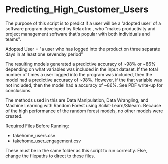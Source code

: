 # Predicting_High_Customer_Users
The purpose of this script is to predict if a user will be a 'adopted user' of a software program developed by Relax Inc., who "makes productivity and project management software that's popular with both individuals and teams".

Adopted User = "a user who has logged into the product on three separate days in at least one sevenday period"

The resulting models generated a predictive accuracy of ~98% or ~86% depending on what variables was included in the input dataset. If the total number of times a user logged into the program was included, then the model had a predictive accuracy of ~98%. However, if the that variable was not included, then the model had a accuracy of ~86%. See PDF write-up for conclusions.

The methods used in this are Data Manipulation, Data Wrangling, and Machine Learning with Random Forest using Scikit-Learn/Sklearn. Because of the high performance of the random forest models, no other models were created.

Required Files Before Running:
- takehome_users.csv
- takehome_user_engagement.csv

These must be in the same folder as this script to run correctly. Else, change the filepaths to direct to these files.
